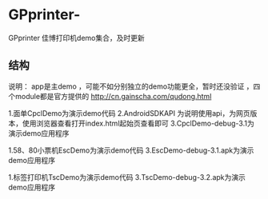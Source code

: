 # GPprinter-
GPprinter 佳博打印机demo集合，及时更新

## 结构
说明：
app是主demo ，可能不如分别独立的demo功能更全，暂时还没验证 ，四个module都是官方提供的 http://cn.gainscha.com/qudong.html 

1.面单CpclDemo为演示demo代码
2.AndroidSDKAPI 为说明使用api，为网页版本，使用浏览器查看打开index.html起始页查看即可
3.CpclDemo-debug-3.1为演示demo应用程序


1.58、80小票机EscDemo为演示demo代码
3.EscDemo-debug-3.1.apk为演示demo应用程序


1.标签打印机TscDemo为演示demo代码
3.TscDemo-debug-3.2.apk为演示demo应用程序
